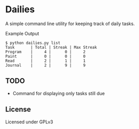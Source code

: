 Dailies
=======
A simple command line utility for keeping track of daily tasks.

Example Output
```
$ python dailies.py list
Task       | Total | Streak | Max Streak
Program    |     4 |      0 |     2
Paint      |     0 |      0 |     0
Read       |     2 |      1 |     1
Journal    |     2 |      9 |     9
```

TODO
----
* Command for displaying only tasks still due

License
-------
Licensed under GPLv3
